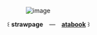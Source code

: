   ⠀   ⠀   ⠀   ⠀      ![image](https://wilardo.crd.co/assets/images/gallery06/483b446b_original.png?v=618e2dfe)
 
   ⠀ ꒰ **strawpage** ⠀— ⠀[**atabook**](https://melomanie.atabook.org/) ꒱ 

